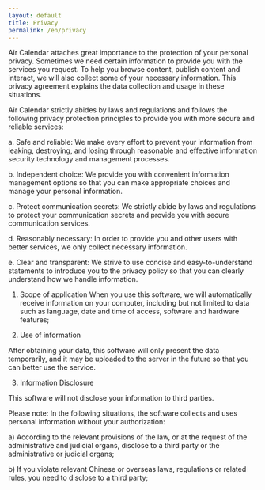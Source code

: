 ```yaml
---
layout: default
title: Privacy
permalink: /en/privacy
---
```


Air Calendar attaches great importance to the protection of your personal privacy. Sometimes we need certain information to provide you with the services you request. To help you browse content, publish content and interact, we will also collect some of your necessary information. This privacy agreement explains the data collection and usage in these situations.

Air Calendar strictly abides by laws and regulations and follows the following privacy protection principles to provide you with more secure and reliable services:


a. Safe and reliable:
We make every effort to prevent your information from leaking, destroying, and losing through reasonable and effective information security technology and management processes.

b. Independent choice:
We provide you with convenient information management options so that you can make appropriate choices and manage your personal information.

c. Protect communication secrets:
We strictly abide by laws and regulations to protect your communication secrets and provide you with secure communication services.

d. Reasonably necessary:
In order to provide you and other users with better services, we only collect necessary information.

e. Clear and transparent:
We strive to use concise and easy-to-understand statements to introduce you to the privacy policy so that you can clearly understand how we handle information.

1. Scope of application
When you use this software, we will automatically receive information on your computer, including but not limited to data such as language, date and time of access, software and hardware features;

2. Use of information

After obtaining your data, this software will only present the data temporarily, and it may be uploaded to the server in the future so that you can better use the service.

3. Information Disclosure

This software will not disclose your information to third parties.

Please note: In the following situations, the software collects and uses personal information without your authorization:

a) According to the relevant provisions of the law, or at the request of the administrative and judicial organs, disclose to a third party or the administrative or judicial organs;

b) If you violate relevant Chinese or overseas laws, regulations or related rules, you need to disclose to a third party;